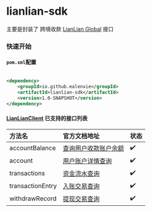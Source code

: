 lianlian-sdk
======

主要是封装了 跨境收款 [LianLian Global](https://developer.lianlianglobal.com)  接口

### 快速开始

#### `pom.xml`配置

```xml

<dependency>
    <groupId>io.github.ealenxie</groupId>
    <artifactId>lianlian-sdk</artifactId>
    <version>1.0-SNAPSHOT</version>
</dependency>
```

#### [LianLianClient](https://github.com/EalenXie/sdk-all/blob/main/lianlian-sdk/src/main/java/io/github/ealenxie/lianlian/LianLianClient.java) 已支持的接口列表

| 方法名              | 官方文档地址                                                                         | 状态  |
|:-----------------|:-------------------------------------------------------------------------------|:----|
| accountBalance   | [查询用户收款账户余额](https://developer.lianlianglobal.com/docs/llp-api/6e3c95aa7b658-) | ✔️  |
| account          | [用户账户详情查询](https://developer.lianlianglobal.com/docs/llp-api/5f2e875a7a8d2-)   | ✔️  |
| transactions     | [资金流水查询](https://developer.lianlianglobal.com/docs/llp-api/9250a1f8d5c54-)     | ✔️  |
| transactionEntry | [入账交易查询](https://developer.lianlianglobal.com/docs/llp-api/e361747518aa8-)     | ✔️  |
| withdrawRecord   | [提现交易查询](https://developer.lianlianglobal.com/docs/llp-api/3f7ebd879c7c2-)     | ✔️  |
